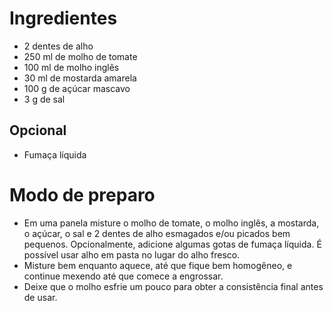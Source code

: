 Ingredientes
============

- 2 dentes de alho
- 250 ml de molho de tomate
- 100 ml de molho inglês
- 30 ml de mostarda amarela
- 100 g de açúcar mascavo
- 3 g de sal

Opcional
--------

- Fumaça líquida

Modo de preparo
===============

- Em uma panela misture o molho de tomate, o molho inglês, a mostarda, o
  açúcar, o sal e 2 dentes de alho esmagados e/ou picados bem pequenos.
  Opcionalmente, adicione algumas gotas de fumaça líquida. É possível usar alho
  em pasta no lugar do alho fresco.
- Misture bem enquanto aquece, até que fique bem homogêneo, e continue mexendo
  até que comece a engrossar.
- Deixe que o molho esfrie um pouco para obter a consistência final antes de
  usar.
